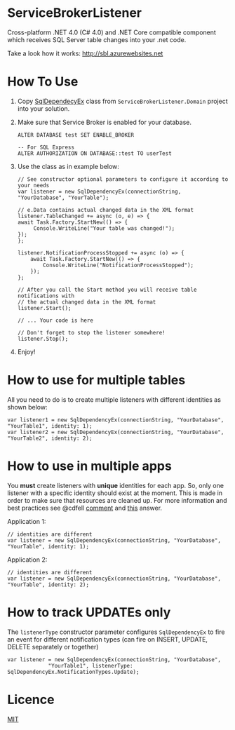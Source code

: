 # ServiceBrokerListener
Cross-platform .NET 4.0 (C# 4.0) and .NET Core compatible component which receives SQL Server table changes into your .net code.

Take a look how it works: http://sbl.azurewebsites.net

# How To Use

1. Copy [SqlDependecyEx](https://github.com/dyatchenko/ServiceBrokerListener/blob/master/ServiceBrokerListener/ServiceBrokerListener.Domain/SqlDependencyEx.cs) class from `ServiceBrokerListener.Domain` project into your solution.
2. Make sure that Service Broker is enabled for your database.
    
    ```
    ALTER DATABASE test SET ENABLE_BROKER
    
    -- For SQL Express
    ALTER AUTHORIZATION ON DATABASE::test TO userTest
    ```
    
3. Use the class as in example below:

    ```
    // See constructor optional parameters to configure it according to your needs
    var listener = new SqlDependencyEx(connectionString, "YourDatabase", "YourTable");
    
    // e.Data contains actual changed data in the XML format
    listener.TableChanged += async (o, e) => {
	await Task.Factory.StartNew(() => {
	     Console.WriteLine("Your table was changed!");
	});
    };
	
    listener.NotificationProcessStopped += async (o) => {
        await Task.Factory.StartNew(() => {
            Console.WriteLine("NotificationProcessStopped");
        });
    };    

    // After you call the Start method you will receive table notifications with 
    // the actual changed data in the XML format
    listener.Start();
    
    // ... Your code is here 
    
    // Don't forget to stop the listener somewhere!
    listener.Stop();
    ```

4. Enjoy!

# How to use for multiple tables

All you need to do is to create multiple listeners with different identities as shown below:

    var listener1 = new SqlDependencyEx(connectionString, "YourDatabase", "YourTable1", identity: 1);
    var listener2 = new SqlDependencyEx(connectionString, "YourDatabase", "YourTable2", identity: 2);
    
# How to use in multiple apps

You **must** create listeners with **unique** identities for each app. So, only one listener with a specific identity should exist at the moment. This is made in order to make sure that resources are cleaned up. For more information and best practices see @cdfell [comment](https://github.com/dyatchenko/ServiceBrokerListener/issues/29#issuecomment-241826532) and [this](https://github.com/dyatchenko/ServiceBrokerListener/issues/29#issuecomment-241943608) answer.

Application 1:

    // identities are different
    var listener = new SqlDependencyEx(connectionString, "YourDatabase", "YourTable", identity: 1);
    
Application 2:

    // identities are different
    var listener = new SqlDependencyEx(connectionString, "YourDatabase", "YourTable", identity: 2);
    
# How to track UPDATEs only

The `listenerType` constructor parameter configures `SqlDependencyEx` to fire an event for
different notification types (can fire on INSERT, UPDATE, DELETE separately or together)

    var listener = new SqlDependencyEx(connectionString, "YourDatabase",
                 "YourTable1", listenerType: SqlDependencyEx.NotificationTypes.Update);
    
# Licence

[MIT](LICENSE)
